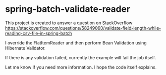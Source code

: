 # spring-batch-validate-reader

This project is created to answer a question on StackOverflow
https://stackoverflow.com/questions/58249060/validate-field-length-while-reading-csv-file-in-spring-batch

I override the FlatItemReader and then perform Bean Validation using Hibernate Validator. 

If there is any validation failed, currently the example will fail the job itself.

Let me know if you need more information. I hope the code itself explains.
